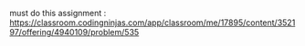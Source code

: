 must do this assignment : https://classroom.codingninjas.com/app/classroom/me/17895/content/352197/offering/4940109/problem/535

